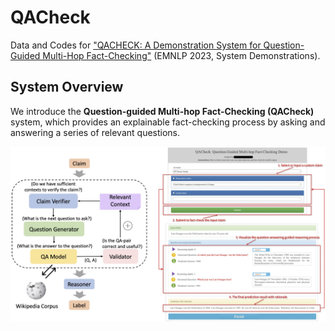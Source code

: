 # QACheck

Data and Codes for ["QACHECK: A Demonstration System for Question-Guided Multi-Hop Fact-Checking"](https://arxiv.org/abs/2310.07609) (EMNLP 2023, System Demonstrations).

## System Overview

We introduce the **Question-guided Multi-hop Fact-Checking (QACheck)** system, which provides an explainable fact-checking process by asking and answering a series of relevant questions. 

![The general framework of QACheck](./framework.png)

<!-- <img src="./framework.png" align="left" alt="drawing" width="2000px"/> -->
